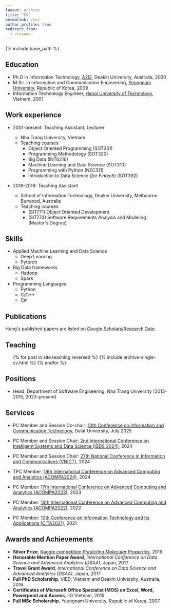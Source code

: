 ```yaml
---
layout: archive
title: "CV"
permalink: /cv/
author_profile: true
redirect_from:
  - /resume
---
```


{% include base_path %}

## Education

* Ph.D in Information Technology, [A2I2](https://a2i2.deakin.edu.au/), Deakin University, Australia, 2020
* M.Sc. in Information and Communication Engineering, [Yeungnam University](https://www.yu.ac.kr/english/index.do), Republic of Korea, 2009
* Information Technology Engineer, [Hanoi University of Technology](https://hust.edu.vn/), Vietnam, 2001

## Work experience

* 2001-present: Teaching Assistant, Lecturer
  * Nha Trang University, Vietnam
  * Teaching courses
    * Object Oriented Programming (SOT331)
    * Programming Methodology (SOT320)
    * Big Data (INT6216)
    * Machine Learning and Data Science (SOT310)
    * Programming with Python (NEC311)
    * Introduction to Data Science (*for Fintech*) (SOT392)

* 2018-2019: Teaching Assistant
  * School of Information Technology, Deakin University, Melbourne Burwood, Australia
  * Teaching courses
    * (SIT771) Object Oriented Development
    * (SIT773) Software Requirements Analysis and Modeling (Master's Degree)

## Skills

* Applied Machine Learning and Data Science
  * Deep Learning
  * Pytorch
* Big Data frameworks
  * Hadoop
  * Spark
* Programming Languages
  * Python
  * C/C++
  * C#

## Publications

  Hung's published papers are listed on [Google Scholars](https://scholar.google.com/citations?user=NDDWXZsAAAAJ)/[Research Gate](https://www.researchgate.net/profile/Hung-Nguyen-88).

## Teaching

  <ul>
  {% for post in site.teaching reversed %}
    {% include archive-single-cv.html %}
  {% endfor %}
  </ul>

## Positions

* Head, Department of Software Engineering, Nha Trang University (2013-2015, 2023-present)
  
## Services

* PC Member and Session Co-chair: [10th Conference on Information and Communication Technology](https://ict2025.dlu.edu.vn/), Dalat University, July 2025

* PC Member and Session Chair: [2nd International Conference on Intelligent Systems and Data Science (ISDS 2024)](https://isds.ctu.edu.vn/2024/), 2024
* PC Member and Session Chair: [27th National Conference in Information and Communications (VNICT)](https://hoithaoquocgiacntt.ac.vn/), 2024
* TPC Member: [18th International Conference on Advanced Computing and Analytics (ACOMPA2024)](https://acompa.live/), 2024
* PC Member: [17th International Conference on Advanced Computing and Analytics (ACOMPA2023)](https://acompa.live/), 2023
* PC Member: [16th International Conference on Advanced Computing and Analytics (ACOMPA2022)](https://acompa.live/), 2022
* PC Member: [10th Conference on Information Technology and Its Applications (CITA2021)](#), 2021

## Awards and Achievements

* **Silver Prize**, [Kaggle competition *Predicting Molecular Properties*](https://www.kaggle.com/competitions/champs-scalar-coupling/leaderboard), 2019
* **Honorable Mention Paper Award**, *International Conference on Data Science and Advanced Analytics (DSAA)*, Japan, 2017
* **Travel Grant Award**, *International Conference on Data Science and Advanced Analytics (DSAA)*, Japan, 2017
* **Full PhD Scholarship**, VIED, Vietnam and Deakin University, Australia, 2016
* **Certificates of Microsoft Office Specialist (MOS) on Excel, Word, Powerpoint and Access**, IIG Vietnam, 2015
* **Full MSc Scholarship**, Yeungnam University, Republic of Korea, 2007
